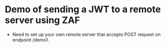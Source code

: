 # Demo of sending a JWT to a remote server using ZAF

* Need to set up your own remote server that accepts POST request on endpoint /demo1.
